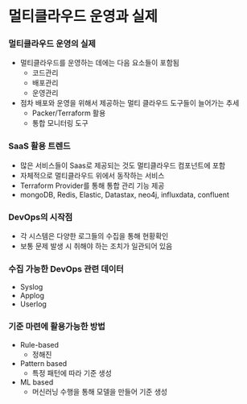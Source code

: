 # 멀티클라우드 운영과 실제

### 멀티클라우드 운영의 실제

- 멀티클라우드를 운영하는 데에는 다음 요소들이 포함됨
    - 코드관리
    - 배포관리
    - 운영관리
- 점차 배포와 운영을 위해서 제공하는 멀티 클라우드 도구들이 늘어가는 추세
    - Packer/Terraform 활용
    - 통합 모니터링 도구

### SaaS 활용 트렌드

- 많은 서비스들이 Saas로 제공되는 것도 멀티클라우드 컴포넌트에 포함
- 자체적으로 멀티클라우드 위에서 동작하는 서비스
- Terraform Provider를 통해 통합 관리 기능 제공
- mongoDB, Redis, Elastic, Datastax, neo4j, influxdata, confluent

### DevOps의 시작점

- 각 시스템은 다양한 로그들의 수집을 통해 현황확인
- 보통 문제 발생 시 취해야 하는 조치가 일관되어 있음

### 수집 가능한 DevOps 관련 데이터

- Syslog
- Applog
- Userlog

### 기준 마련에 활용가능한 방법

- Rule-based
    - 정해진
- Pattern based
    - 특정 패턴에 따라 기준 생성
- ML based
    - 머신러닝 수행을 통해 모델을 만들어 기준 생성
